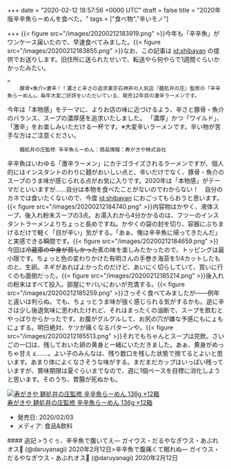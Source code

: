 
+++
date = "2020-02-12 18:57:56 +0000 UTC"
draft = false
title = "2020年版辛辛魚らーめんを食べた。"
tags = ["食べ物","辛いモノ"]

+++
{{< figure src="/images/20200212183919.png"  >}}今年も「辛辛魚」がワンケース届いたので、早速食べてみました。{{< figure src="/images/20200212183855.png"  >}}なお、この記事は <a href="http://blog.hatena.ne.jp/shibayan/">id:shibayan</a> の提供でお送りします。旧住所に送られたせいで、転送やら何やらで1週間ぐらいかかったみたい。

    >
        豚骨×魚介×激辛！！濃さと辛さの追求東京石神井の人気店『麺処井の庄』監修の「辛辛魚らーめん」。毎年大変ご好評をいただいている、発売12年目の激辛ラーメンです。
今年は「本物感」をテーマに、よりお店の味に近づけるよう、辛さと豚骨・魚介のバランス、スープの濃厚感を追求いたしました。
「濃厚」かつ「ワイルド」、「激辛」をお楽しみいただける一杯です。※大変辛いラーメンです。辛い物が苦手な方はご注意ください。

        麺処井の庄監修 辛辛魚らーめん：商品情報：寿がきや株式会社
    
辛辛魚はいわゆる「激辛ラーメン」にカテゴライズされるラーメンですが、個人的にはインスタントのわりに麺がおいしい点と、辛いだけでなく、豚骨・魚介のスープのうま味が感じられる点がお気に入りです。2020年は「本物感」がテーマだといいますが……自分は本物を食べたことがないのでわからない！　自分のカネでは食いたくないので、今度 <a href="http://blog.hatena.ne.jp/shibayan/">id:shibayan</a> におごってもらおうと思います。{{< figure src="/images/20200212184740.png"  >}}内容物はかやく、液体スープ、後入れ粉末スープの3点。お湯入れから4分かかるのは、フツーのインスタントラーメンよりちょっと長めですね。かやくの袋の封を切り、容器にぶちまけるだけで軽く「目が辛い」気がする。「あぁ、俺は辛辛魚に帰ってきたんだ」と実感できる瞬間です。{{< figure src="/images/20200212184659.png"  >}}今回は<s>冷蔵庫の中身が貧しかった</s>素の味を楽しみたかったので、トッピングは最小限です。ちょっと色の変わりかけた有明さんの手巻き海苔を1/4カットしたものと、生卵。ネギがあればよかったのだけど、あいにく切らしていて、買いに行くのも面倒だった。{{< figure src="/images/20200212185214.png"  >}}後入れの粉末はすべて投入。部屋にヤバいにおいが充満する。{{< figure src="/images/20200212185259.png"  >}}さっそく食べてみましたが――例年と違いは判らぬ。でも、ちょっとうま味が強く感じられる気がするかも。逆に辛さは少し後退気味に思われたけれど、それはまったくの油断で、スープを飲むとやっぱりからかったです。お腹がグルグルして、お尻の穴が嫌な予感にもにょもにょする。明日絶対、ケツが痛くなるパターンや。{{< figure src="/images/20200212185513.png"  >}}それでもちゃんとスープは完飲。さいごの一口は、残しておいた卵の黄身と一緒にいただきました。あぁ、黄身がめっちゃ甘えぇ……。よい子のみんなは、残り数口を残した状態で捨てるとよいと思います。あまり体によくなさそうな味がする。まだまだカップはいっぱい残っていますが、賞味期限は夏ぐらいまでなので、週に1個ペースを目標に消化しようと思います。そのうち、胃腸が死ぬかも。<div class="hatena-asin-detail"><a href="https://www.amazon.co.jp/exec/obidos/ASIN/B082YKX5DY/bestylesnet-22/"><img src="https://images-fe.ssl-images-amazon.com/images/I/515oceIjuZL._SL160_.jpg" class="hatena-asin-detail-image" alt="寿がきや 麺処井の庄監修 辛辛魚らーめん 136g ×12箱" title="寿がきや 麺処井の庄監修 辛辛魚らーめん 136g ×12箱"/></a><div class="hatena-asin-detail-info"><a href="https://www.amazon.co.jp/exec/obidos/ASIN/B082YKX5DY/bestylesnet-22/">寿がきや 麺処井の庄監修 辛辛魚らーめん 136g ×12箱</a><ul><li><span class="hatena-asin-detail-label">発売日:</span> 2020/02/03</li><li><span class="hatena-asin-detail-label">メディア:</span> 食品&amp;飲料</li></ul></div><div class="hatena-asin-detail-foot"></div></div>

<div class="section">
    #### 追記
    >うぐぅ、辛辛魚で腹いてえ— ガイウス・だるやなぎウス・あぶれオス🍊 (@daruyanagi) 2020年2月12日<script async="" src="https://platform.twitter.com/widgets.js" charset="utf-8"></script>>辛辛魚で腹痛くて眠れぬ— ガイウス・だるやなぎウス・あぶれオス🍊 (@daruyanagi) 2020年2月12日<script async="" src="https://platform.twitter.com/widgets.js" charset="utf-8"></script>

</div>

